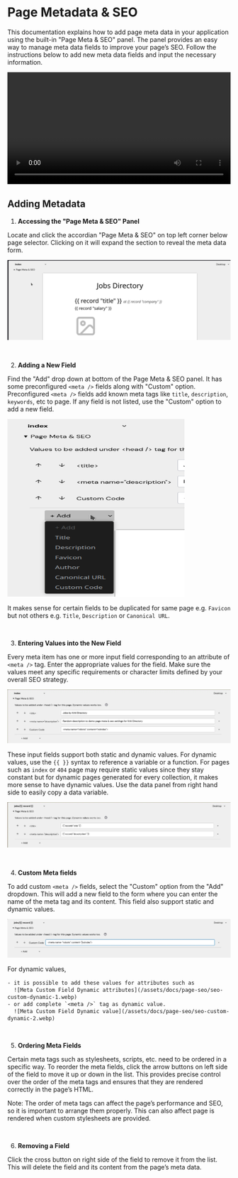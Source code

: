 # Page Metadata & SEO

This documentation explains how to add page meta data in your application using the built-in "Page Meta & SEO" panel. The panel provides an easy way to manage meta data fields to improve your page’s SEO. Follow the instructions below to add new meta data fields and input the necessary information.

<video controls width="100%">
  <source src="/assets/docs/page-seo/seo-demo.webm" type="video/webm" />
</video>

## Adding Metadata

1. __Accessing the "Page Meta & SEO" Panel__

  Locate and click the accordian "Page Meta & SEO" on top left corner below page selector. Clicking on it will expand the section to reveal the meta data form.

  ![Page Meta & SEO Panel](/assets/docs/page-seo/seo-locate-panel.gif)

<br/>

2. __Adding a New Field__

  Find the "Add" drop down at bottom of the Page Meta & SEO panel. It has some preconfigured `<meta />` fields along with "Custom" option.
  Preconfigured `<meta />` fields add known meta tags like `title`, `description`, `keywords`, etc to page. If any field is not listed, use the "Custom" option to add a new field.

  <img src="/assets/docs/page-seo/seo-add.png" alt="Add Meta Field"  style="width: 400px; height: 400px;">

  It makes sense for certain fields to be duplicated for same page e.g. `Favicon` but not others e.g. `Title`, `Description` or `Canonical URL`.

<br/>

3. __Entering Values into the New Field__

  Every meta item has one or more input field corresponding to an attribute of `<meta />` tag. Enter the appropriate values for the field. Make sure the values meet any specific requirements or character limits defined by your overall SEO strategy.

  ![Meta Field Static values](/assets/docs/page-seo/seo-static-values.webp)

  These input fields support both static and dynamic values. For dynamic values, use the `{{ }}` syntax to reference a variable or a function.
  For pages such as `index` or `404` page may require static values since they stay constant but for dynamic pages generated for every collection, it makes more sense to have dynamic values. Use the data panel from right hand side to easily copy a data variable.

  ![Meta Field Dynamic values](/assets/docs/page-seo/seo-dynamic-values.webp)

<br/>

4. __Custom Meta fields__

  To add custom `<meta />` fields, select the "Custom" option from the "Add" dropdown. This will add a new field to the form where you can enter the name of the meta tag and its content. This field also support static and dynamic values.

  ![Meta Custom Field Static value](/assets/docs/page-seo/seo-custom-static.webp)

  For dynamic values,

    - it is possible to add these values for attributes such as
      ![Meta Custom Field Dynamic attributes](/assets/docs/page-seo/seo-custom-dynamic-1.webp)
    - or add complete `<meta />` tag as dynamic value.
      ![Meta Custom Field Dynamic value](/assets/docs/page-seo/seo-custom-dynamic-2.webp)

<br/>

5. __Ordering Meta Fields__

  Certain meta tags such as stylesheets, scripts, etc. need to be ordered in a specific way. To reorder the meta fields, click the arrow buttons on left side of the field to move it up or down in the list. This provides precise control over the order of the meta tags and ensures that they are rendered correctly in the page’s HTML.

  Note: The order of meta tags can affect the page’s performance and SEO, so it is important to arrange them properly. This can also affect page is rendered when custom stylesheets are provided.

<br/>

6. __Removing a Field__

  Click the cross button on right side of the field to remove it from the list. This will delete the field and its content from the page’s meta data.
